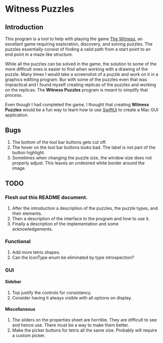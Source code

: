 # Witness Puzzles

## Introduction

This program is a tool to help with playing the game [The Witness](https://en.wikipedia.org/wiki/The_Witness_(2016_video_game)), an excellant game requiring exploration, discovery, and solving puzzles. The puzzles essentially consist of finding a valid path from a start point to an end point in a maze like structure.

While all the puzzles can be solved in the game, the solution to some of the more difficult ones is easier to find when working with a drawing of the puzzle. Many times I would take a screenshot of a puzzle and work on it in a graphics editting program. Bur with some of the puzzles even that was impractical and I found myself creating replicas of the puzzles and working on the replicas.  The **Witness Puzzles** program is meant to simplify that process.

Even though I had completed the game, I thought that creating **Witness Puzzles** would be a fun way to learn how to use [SwiftUI](https://developer.apple.com/xcode/swiftui/) to create a Mac GUI application.

## Bugs

1. The bottom of the tool bar buttons gets cut off.
1. The hover on the tool bar buttons looks bad. The label is not part of the button highlight.
1. Sometimes when changing the puzzle size, the window size does not properly adjust. This leaves an undesired white border around the image.

## TODO

### Flesh out this README document.

1. After the introduction a description of the puzzles, the puzzle types, and their elements.
1. Then a description of the interface to the program and how to use it.
1. Finally a description of the implementation and some acknowledgements.

### Functional

1. Add more tetris shapes.
1. Can the IconType enum be eliminated by type introspection?

### GUI

#### Sidebar

1. Top justify the controls for consistency.
1. Consider having it always visible with all options on display.

#### Miscellaneous

1. The sliders on the properties sheet are horrible.  They are difficult to see and hence use.  There must be a way to make them better.
1. Make the picker buttons for tetris all the same size. Probably will require a custom picker.
